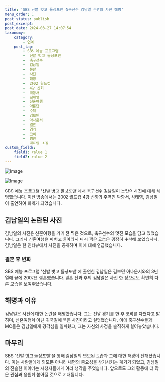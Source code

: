 ```yaml
---
title: 'SBS 신발 벗고 돌싱포맨 축구선수 김남일 논란의 사진 해명'
menu_order: 1
post_status: publish
post_excerpt: 
post_date: 2024-03-27 14:07:54
taxonomy:
    category:
        - 연예
    post_tag:
        - SBS 예능 프로그램
        -  신발 벗고 돌싱포맨
        -  축구선수
        -  김남일
        -  논란
        -  사진
        -  해명
        -  2002 월드컵
        -  4강 신화
        -  박항서
        -  김태영
        -  신혼여행
        -  아름답
        -  수척
        -  김보민
        -  아나운서
        -  결혼
        -  경기
        -  코뼈
        -  병원
        -  대표팀 소집
custom_fields:
    field1: value 1
    field2: value 2
---
```


![Image](https://mimgnews.pstatic.net/image/144/2024/03/27/0000951694_001_20240327082701257.png?type=w540)

![Image](https://ssl.pstatic.net/mimgnews/image/144/2024/03/27/0000951694_002_20240327082701308.png?type=w540)

SBS 예능 프로그램 '신발 벗고 돌싱포맨'에서 축구선수 김남일이 논란의 사진에 대해 해명했습니다. 이번 방송에서는 2002 월드컵 4강 신화의 주역인 박항서, 김태영, 김남일이 출연하여 화제가 되었습니다.
## 김남일의 논란된 사진
김남일의 사진은 신혼여행을 가기 전 찍은 것으로, 축구선수의 멋진 모습을 담고 있었습니다. 그러나 신혼여행을 마치고 돌아와서 다시 찍은 모습은 굉장히 수척해 보였습니다. 김남일은 한 인터뷰에서 사진을 공개하며 이에 대해 언급했습니다.
### 결혼 후 변화
SBS 예능 프로그램 '신발 벗고 돌싱포맨'에 출연한 김남일은 김보민 아나운서와의 3년 열애 끝에 2007년 결혼했습니다. 결혼 전과 후의 김남일은 사진 한 장으로도 확연히 다른 모습을 보여주었습니다.
## 해명과 이유
김남일은 사진에 대한 논란을 해명했습니다. 그는 전날 경기를 한 후 코뼈를 다쳤다고 밝히며, 신혼여행이 아닌 귀국길에 찍은 사진이라고 설명했습니다. 이에 축구선수들과 MC들은 김남일에게 경각심을 일깨웠고, 그는 자신의 사정을 솔직하게 털어놓았습니다.
## 마무리
SBS '신발 벗고 돌싱포맨'을 통해 김남일의 변모된 모습과 그에 대한 해명이 전해졌습니다. 이는 사람들에게 외모뿐 아니라 내면의 중요성을 상기시키는 계기가 되었고, 김남일의 진솔한 이야기는 시청자들에게 여러 생각을 주었습니다. 앞으로도 그의 활동에 더 많은 관심과 응원이 쏟아질 것으로 기대됩니다.
